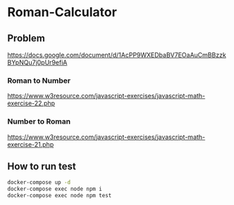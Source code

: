 # Roman-Calculator

## Problem

<https://docs.google.com/document/d/1AcPP9WXEDbaBV7EOaAuCmBBzzkBYpNQu7j0pUr9efiA>

### Roman to Number

<https://www.w3resource.com/javascript-exercises/javascript-math-exercise-22.php>

### Number to Roman

<https://www.w3resource.com/javascript-exercises/javascript-math-exercise-21.php>

## How to run test

```bash
docker-compose up -d
docker-compose exec node npm i
docker-compose exec node npm test
```
